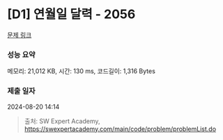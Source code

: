 # [D1] 연월일 달력 - 2056 

[문제 링크](https://swexpertacademy.com/main/code/problem/problemDetail.do?contestProbId=AV5QLkdKAz4DFAUq) 

### 성능 요약

메모리: 21,012 KB, 시간: 130 ms, 코드길이: 1,316 Bytes

### 제출 일자

2024-08-20 14:14



> 출처: SW Expert Academy, https://swexpertacademy.com/main/code/problem/problemList.do